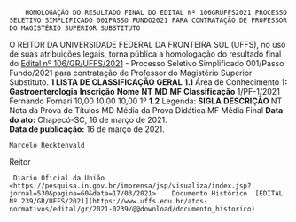        HOMOLOGAÇÃO DO RESULTADO FINAL DO EDITAL Nº 106GRUFFS2021 PROCESSO SELETIVO SIMPLIFICADO 001PASSO FUNDO2021 PARA CONTRATAÇÃO DE PROFESSOR DO MAGISTÉRIO SUPERIOR SUBSTITUTO  

 O REITOR DA UNIVERSIDADE FEDERAL DA FRONTEIRA SUL (UFFS), no uso de suas atribuições legais, torna pública a homologação do resultado final do [Edital nº 106/GR/UFFS/2021](https://www.uffs.edu.br/atos-normativos/edital/gr/2021-0106) - Processo Seletivo Simplificado 001/Passo Fundo/2021 para contratação de Professor do Magistério Superior Substituto.  **1 LISTA DE CLASSIFICAÇÃO GERAL** **1.1**  Área de Conhecimento **1: Gastroenterologia**     **Inscrição**   **Nome**   **NT**   **MD**   **MF**   **Classificação**     1/PF-1/2021   Fernando Fornari   10,00   10,00   10,00   1º     **1.2**  Legenda:     **SIGLA**   **DESCRIÇÃO**     NT   Nota da Prova de Títulos     MD   Média da Prova Didática     MF   Média Final            **Data do ato:** Chapecó-SC, 16 de março de 2021.   
 **Data de publicação:**  16 de março de 2021. 

    Marcelo Recktenvald   
 Reitor 

     Diario Oficial da União <https://pesquisa.in.gov.br/imprensa/jsp/visualiza/index.jsp?jornal=530&pagina=60&data=17/03/2021>    Documento Histórico  [EDITAL Nº 239/GR/UFFS/2021](https://www.uffs.edu.br/atos-normativos/edital/gr/2021-0239/@@download/documento_historico)     
      